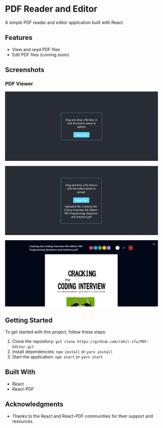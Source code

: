 # PDF Reader and Editor

A simple PDF reader and editor application built with React.

## Features

- View and read PDF files
- Edit PDF files (coming soon)

## Screenshots

### PDF Viewer

![Home Page](./Screenshots/1.png)

![Upload Complete](./Screenshots/2.png)

![Edit PDF](./Screenshots/3.png)

## Getting Started

To get started with this project, follow these steps:

1. Clone the repository: `git clone https://github.com/rahil-sfu/PDF-Editor.git`
2. Install dependencies: `npm install` or `yarn install`
3. Start the application: `npm start` or `yarn start`

## Built With

- React
- React-PDF

## Acknowledgments

- Thanks to the React and React-PDF communities for their support and resources.

